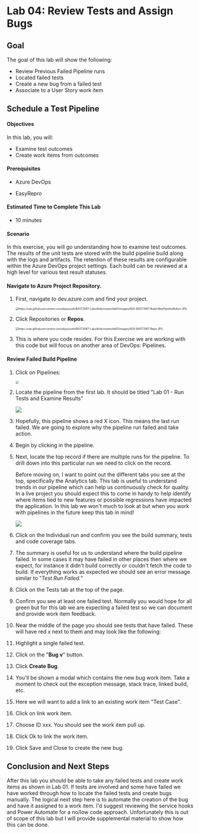 # Lab 04: Review Tests and Assign Bugs

## Goal

The goal of this lab will show the following:

* Review Previous Failed Pipeline runs
* Located failed tests
* Create a new bug from a failed test
* Associate to a User Story work item

## Schedule a Test Pipeline

#### Objectives

In this lab, you will:

 * Examine test outcomes
 * Create work items from outcomes

#### Prerequisites

 * Azure DevOps

 * EasyRepro

#### Estimated Time to Complete This Lab

 * 10 minutes

#### Scenario

In this exercise, you will go understanding how to examine test outcomes. The results of the unit tests are stored with the build pipeline build along with the logs and artifacts. The retention of these results are configurable within the Azure DevOps project settings. Each build can be reviewed at a high level for various test result statuses.

#### **Navigate to Azure Project Repository.**

1. First, navigate to dev.azure.com and find your project.      

    <img src="https://raw.githubusercontent.com/aliyoussefi/BAST306T-Labs/master/lab01/images/ADO-BAST306T-Project.JPG" alt="https://raw.githubusercontent.com/aliyoussefi/BAST306T-Labs/blob/master/lab01/images/ADO-BAST306T-Build-NewPipelineButton.JPG" style="zoom:50%;" />

1. Click Repositories or **Repos**.

   <img src="https://raw.githubusercontent.com/aliyoussefi/BAST306T-Labs/master/lab01/images/ADO-BAST306T-Repo.JPG" alt="https://raw.githubusercontent.com/aliyoussefi/BAST306T-Labs/blob/master/lab01/images/ADO-BAST306T-Repo.JPG" style="zoom:50%;" />

1. This is where you code resides. For this Exercise we are working with this code but will focus on another area of DevOps: Pipelines.

#### Review Failed Build Pipeline

1. Click on Pipelines:

     <img src="https://raw.githubusercontent.com/aliyoussefi/BAST306T-Labs/master/lab01/images/ADO-BAST306T-Build.JPG" style="zoom:50%;" />

1. Locate the pipeline from the first lab. It should be titled "Lab 01 - Run Tests and Examine Results"

     ![](https://raw.githubusercontent.com/aliyoussefi/BAST306T-Labs/master/lab03/images/ADO-Build-LocatePipeline.JPG)

1. Hopefully, this pipeline shows a red X icon. This means the last run failed. We are going to explore why the pipeline run failed and take action.

1. Begin by clicking in the pipeline.

1. Next, locate the top record if there are multiple runs for the pipeline. To drill down into this particular run we need to click on the record.

     Before moving on, I want to point out the different tabs you see at the top, specifically the Analytics tab. This tab is useful to understand trends in our pipeline which can help us continuously check for quality. In a live project you should expect this to come in handy to help identify where items tied to new features or possible regressions have impacted the application. In this lab we won't much to look at but when you work with pipelines in the future keep this tab in mind!

     

     ![](https://raw.githubusercontent.com/aliyoussefi/BAST306T-Labs/master/lab03/images/ADO-BAST306T-Build-Queue-Lab01.JPG)

1. Click on the Individual run and confirm you see the build summary, tests and code coverage tabs.

1. The summary is useful for us to understand where the build pipeline failed. In some cases it may have failed in other places then where we expect, for instance it didn't build correctly or couldn't fetch the code to build. If everything works as expected we should see an error message similar to "*Test Run Failed.*"

1. Click on the Tests tab at the top of the page.

1. Confirm you see at least one failed test. Normally you would hope for all green but for this lab we are expecting a failed test so we can document and provide work item feedback.

1. Near the middle of the page you should see tests that have failed. These will have red x next to them and may look like the following:

1. Highlight  a single failed test.

1. Click on the "**Bug v**" button.

1. Click **Create Bug**.

1. You'll be shown a modal which contains the new bug work item. Take a moment to check out the exception message, stack trace, linked build, etc.

1. Here we will want to add a link to an existing work item "Test Case".

1. Click on link work item.

1. Choose ID xxx. You should see the work item pull up.

1. Click Ok to link the work item.

1. Click Save and Close to create the new bug.

## **Conclusion and Next Steps**

After this lab you should be able to take any failed tests and create work items as shown in Lab 01. If tests are involved and some have failed we have worked through how to locate the failed tests and create bugs manually. The logical next step here is to automate the creation of the bug and have it assigned to a work item. I'd suggest reviewing the service hooks and Power Automate for a no/low code approach. Unfortunately this is out of scope of this lab but I will provide supplemental material to show how this can be done.
